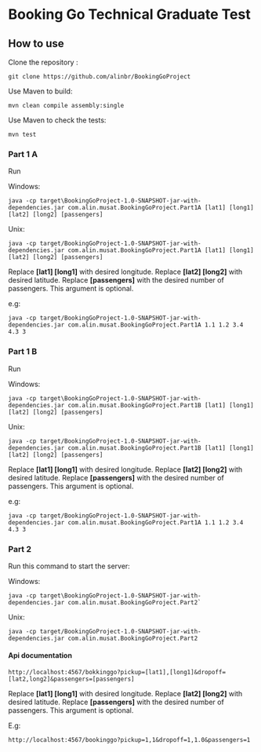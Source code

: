 
# Booking Go Technical Graduate Test

## How to use

Clone the repository :
```
git clone https://github.com/alinbr/BookingGoProject
```

Use Maven to build:
```
mvn clean compile assembly:single
```

Use Maven to check the tests:
```
mvn test
```

### Part 1 A

Run

Windows:
```
java -cp target\BookingGoProject-1.0-SNAPSHOT-jar-with-dependencies.jar com.alin.musat.BookingGoProject.Part1A [lat1] [long1] [lat2] [long2] [passengers]
```

Unix: 
```
java -cp target/BookingGoProject-1.0-SNAPSHOT-jar-with-dependencies.jar com.alin.musat.BookingGoProject.Part1A [lat1] [long1] [lat2] [long2] [passengers]
```

Replace **[lat1] [long1]** with desired longitude.
Replace **[lat2] [long2]** with desired latitude.
Replace **[passengers]** with the desired number of passengers. This argument is optional.

e.g:
```
java -cp target/BookingGoProject-1.0-SNAPSHOT-jar-with-dependencies.jar com.alin.musat.BookingGoProject.Part1A 1.1 1.2 3.4 4.3 3
```


 ### Part 1 B
 
Run

Windows:
```
java -cp target\BookingGoProject-1.0-SNAPSHOT-jar-with-dependencies.jar com.alin.musat.BookingGoProject.Part1B [lat1] [long1] [lat2] [long2] [passengers]
```

Unix: 
```
java -cp target/BookingGoProject-1.0-SNAPSHOT-jar-with-dependencies.jar com.alin.musat.BookingGoProject.Part1B [lat1] [long1] [lat2] [long2] [passengers]
```

Replace **[lat1] [long1]** with desired longitude.
Replace **[lat2] [long2]** with desired latitude.
Replace **[passengers]** with the desired number of passengers. This argument is optional.

e.g:
```
java -cp target/BookingGoProject-1.0-SNAPSHOT-jar-with-dependencies.jar com.alin.musat.BookingGoProject.Part1A 1.1 1.2 3.4 4.3 3
```

### Part 2

Run this command to start the server:

Windows:
```
java -cp target\BookingGoProject-1.0-SNAPSHOT-jar-with-dependencies.jar com.alin.musat.BookingGoProject.Part2`
```

Unix: 
```
java -cp target/BookingGoProject-1.0-SNAPSHOT-jar-with-dependencies.jar com.alin.musat.BookingGoProject.Part2
```

#### Api documentation

```
http://localhost:4567/bokkinggo?pickup=[lat1],[long1]&dropoff=[lat2,long2]&passengers=[passengers]
```

Replace **[lat1] [long1]** with desired longitude.
Replace **[lat2] [long2]** with desired latitude.
Replace **[passengers]** with the desired number of passengers. This argument is optional.

E.g:
```
http://localhost:4567/bookinggo?pickup=1,1&dropoff=1,1.0&passengers=1
```
